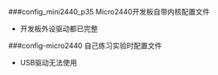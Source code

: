 
###config_mini2440_p35 Micro2440开发板自带内核配置文件
* 开发板外设驱动都已完整

###config-micro2440 自己练习实验时配置文件
* USB驱动无法使用